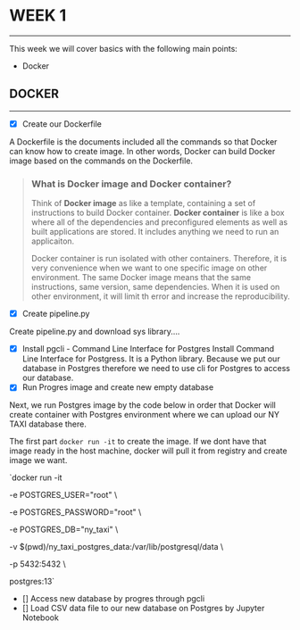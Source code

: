 # WEEK 1
---
 This week we will cover basics with the following main points:
 - Docker

## DOCKER
---
- [x] Create our Dockerfile

A Dockerfile is the documents included all the commands so that Docker can know how to create image. In other words, Docker can build Docker image based on the commands on the Dockerfile.

> ### What is Docker image and Docker container?
> Think of **Docker image** as like a template, containing a set of instructions to build Docker container. **Docker container** is like a box where all of the dependencies and preconfigured elements as well as built applications are stored. It includes anything we need to run an applicaiton. 
>
> Docker container is run isolated with other containers. Therefore, it is very convenience when we want to one specific image on other environment. The same Docker image means that the same instructions, same version, same dependencies. When it is used on other environment, it will limit th error and increase the reproducibility. 

- [x] Create pipeline.py

Create pipeline.py and download sys library....

- [x] Install pgcli - Command Line Interface for Postgres
Install Command Line Interface for Postgress. It is a Python library. Because we put our database in Postgres therefore we need to use cli for Postgres to access our database. 
- [x] Run Progres image and create new empty database

Next, we run Postgres image by the code below in order that Docker will create container with Postgres environment where we can upload our NY TAXI database there. 

The first part `docker run -it` to create the image. If we dont have that image ready in the host machine, docker will pull it from registry and create image we want. 

`docker run -it 

 -e POSTGRES_USER="root" \

 -e POSTGRES_PASSWORD="root" \

 -e POSTGRES_DB="ny_taxi" \

 -v $(pwd)/ny_taxi_postgres_data:/var/lib/postgresql/data \

 -p 5432:5432 \
 
postgres:13`

- [] Access new database by progres through pgcli
- [] Load CSV data file to our new database on Postgres by Jupyter Notebook